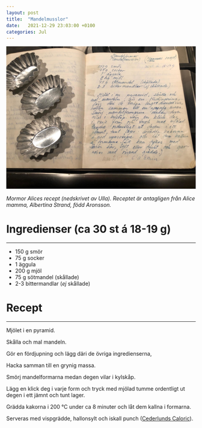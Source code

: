 ```yaml
---
layout: post
title:  "Mandelmusslor"
date:   2021-12-29 23:03:00 +0100
categories: Jul
---
```


![Foto av receptet så som nedskrivet av Ulla](/assets/pictures/mandelmusslor.jpg)

<em>Mormor Alices recept (nedskrivet av Ulla). Receptet är antagligen från Alice mamma, Albertina Strand, född Aronsson.</em>

# Ingredienser (ca 30 st á 18-19 g)

---

- 150 g smör
- 75 g socker
- 1 äggula
- 200 g mjöl
- 75 g sötmandel (skållade)
- 2-3 bittermandlar (<em>ej</em> skållade)

# Recept

---

Mjölet i en pyramid.

Skålla och mal mandeln.

Gör en fördjupning och lägg däri de övriga ingredienserna,

Hacka samman till en grynig massa.

Smörj mandelformarna medan degen vilar i kylskåp.

Lägg en klick deg i varje form och tryck med mjölad tumme ordentligt ut degen i ett jämnt och tunt lager.

Grädda kakorna i 200 °C under ca 8 minuter och låt dem kallna i formarna.

Serveras med vispgrädde, hallonsylt och iskall punch ([Cederlunds Caloric](https://www.systembolaget.se/produkt/sprit/cederlunds-59301/)).
